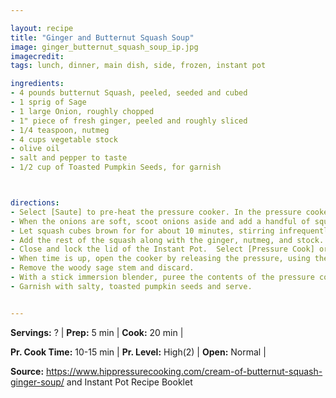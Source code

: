 ```yaml
---

layout: recipe
title: "Ginger and Butternut Squash Soup"
image: ginger_butternut_squash_soup_ip.jpg
imagecredit: 
tags: lunch, dinner, main dish, side, frozen, instant pot

ingredients:
- 4 pounds butternut Squash, peeled, seeded and cubed
- 1 sprig of Sage
- 1 large Onion, roughly chopped
- 1" piece of fresh ginger, peeled and roughly sliced
- 1/4 teaspoon, nutmeg
- 4 cups vegetable stock
- olive oil
- salt and pepper to taste
- 1/2 cup of Toasted Pumpkin Seeds, for garnish



directions:
- Select [Saute] to pre-heat the pressure cooker. In the pressure cooker, with the top off, soften onions with the sage, salt and pepper.
- When the onions are soft, scoot onions aside and add a handful of squash cubes to cover the base of the pressure cooker. 
- Let squash cubes brown for for about 10 minutes, stirring infrequently.
- Add the rest of the squash along with the ginger, nutmeg, and stock.
- Close and lock the lid of the Instant Pot.  Select [Pressure Cook] or [Manual], set to [High], and then use the [+] or [-] buttons to set 15 minutes of time.  
- When time is up, open the cooker by releasing the pressure, using the Quick Release method.
- Remove the woody sage stem and discard.
- With a stick immersion blender, puree the contents of the pressure cooker.
- Garnish with salty, toasted pumpkin seeds and serve.


---
```




**Servings:** ? | **Prep:** 5 min | **Cook:** 20 min | 

**Pr. Cook Time:** 10-15 min | **Pr. Level:** High(2) | **Open:** Normal |

**Source:** https://www.hippressurecooking.com/cream-of-butternut-squash-ginger-soup/ and Instant Pot Recipe Booklet


